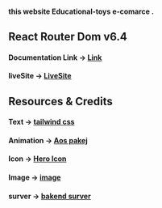 

#### this website Educational-toys e-comarce .


## React Router Dom v6.4 
#### Documentation Link -> [Link](https://reactrouter.com/en/main/start/overview)


#### liveSite -> [LiveSite](https://educational-larning.web.app/#slide1)

## Resources & Credits

####  Text  -> [tailwind css](https://tailwindcss.com/)
####  Animation  -> [Aos pakej](https://www.npmjs.com/package/aos)



#### Icon -> [Hero Icon](https://heroicons.com/)
#### Image -> [image](https://rest-food-e9fc6.web.app/)


#### surver -> [bakend surver](https://expressjs.com/)



